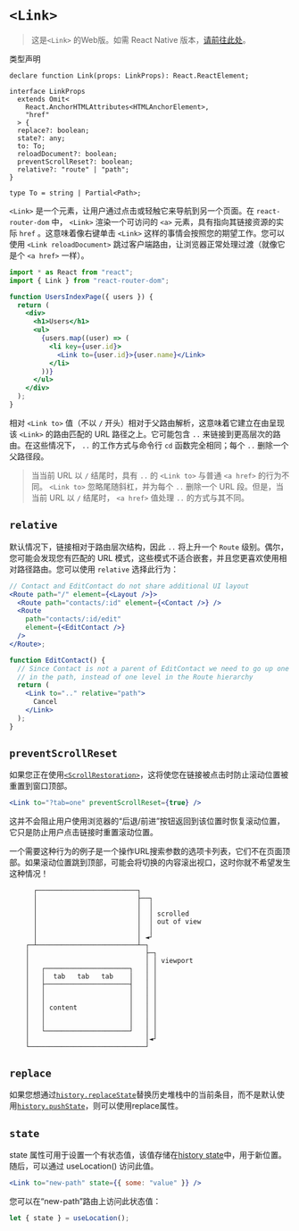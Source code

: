 # `<Link>`

> 这是`<Link>` 的Web版。如需 React Native 版本，[请前往此处](https://reactrouter.com/en/main/components/link-native)。
>

类型声明

```tsx
declare function Link(props: LinkProps): React.ReactElement;

interface LinkProps
  extends Omit<
    React.AnchorHTMLAttributes<HTMLAnchorElement>,
    "href"
  > {
  replace?: boolean;
  state?: any;
  to: To;
  reloadDocument?: boolean;
  preventScrollReset?: boolean;
  relative?: "route" | "path";
}

type To = string | Partial<Path>;
```

 `<Link>` 是一个元素，让用户通过点击或轻触它来导航到另一个页面。在 `react-router-dom` 中， `<Link>` 渲染一个可访问的 `<a>` 元素，具有指向其链接资源的实际 `href` 。这意味着像右键单击 `<Link>` 这样的事情会按照您的期望工作。您可以使用 `<Link reloadDocument>` 跳过客户端路由，让浏览器正常处理过渡（就像它是个 `<a href>` 一样）。

```jsx
import * as React from "react";
import { Link } from "react-router-dom";

function UsersIndexPage({ users }) {
  return (
    <div>
      <h1>Users</h1>
      <ul>
        {users.map((user) => (
          <li key={user.id}>
            <Link to={user.id}>{user.name}</Link>
          </li>
        ))}
      </ul>
    </div>
  );
}
```

相对 `<Link to>` 值（不以 `/` 开头）相对于父路由解析，这意味着它建立在由呈现该 `<Link>` 的路由匹配的 URL 路径之上。它可能包含 `..` 来链接到更高层次的路由。在这些情况下， `..` 的工作方式与命令行 `cd` 函数完全相同；每个 `..` 删除一个父路径段。

> 当当前 URL 以 `/` 结尾时，具有 `..` 的 `<Link to>` 与普通 `<a href>` 的行为不同。 `<Link to>` 忽略尾随斜杠，并为每个 `..` 删除一个 URL 段。但是，当当前 URL 以 `/` 结尾时， `<a href>` 值处理 `..` 的方式与其不同。

## `relative`

默认情况下，链接相对于路由层次结构，因此 `..` 将上升一个 `Route` 级别。偶尔，您可能会发现您有匹配的 URL 模式，这些模式不适合嵌套，并且您更喜欢使用相对路径路由。您可以使用 `relative` 选择此行为：

```jsx
// Contact and EditContact do not share additional UI layout
<Route path="/" element={<Layout />}>
  <Route path="contacts/:id" element={<Contact />} />
  <Route
    path="contacts/:id/edit"
    element={<EditContact />}
  />
</Route>;

function EditContact() {
  // Since Contact is not a parent of EditContact we need to go up one level
  // in the path, instead of one level in the Route hierarchy
  return (
    <Link to=".." relative="path">
      Cancel
    </Link>
  );
}
```

## `preventScrollReset`

如果您正在使用[`<ScrollRestoration>`](https://reactrouter.com/en/main/components/scroll-restoration)，这将使您在链接被点击时防止滚动位置被重置到窗口顶部。

```jsx
<Link to="?tab=one" preventScrollReset={true} />
```

这并不会阻止用户使用浏览器的“后退/前进”按钮返回到该位置时恢复滚动位置，它只是防止用户点击链接时重置滚动位置。

一个需要这种行为的例子是一个操作URL搜索参数的选项卡列表，它们不在页面顶部。如果滚动位置跳到顶部，可能会将切换的内容滚出视口，这时你就不希望发生这种情况！

```
      ┌─────────────────────────┐
      │                         ├──┐
      │                         │  │
      │                         │  │ scrolled
      │                         │  │ out of view
      │                         │  │
      │                         │ ◄┘
    ┌─┴─────────────────────────┴─┐
    │                             ├─┐
    │                             │ │ viewport
    │   ┌─────────────────────┐   │ │
    │   │  tab   tab   tab    │   │ │
    │   ├─────────────────────┤   │ │
    │   │                     │   │ │
    │   │                     │   │ │
    │   │ content             │   │ │
    │   │                     │   │ │
    │   │                     │   │ │
    │   └─────────────────────┘   │ │
    │                             │◄┘
    └─────────────────────────────┘
```

## `replace`

如果您想通过[`history.replaceState`](https://developer.mozilla.org/en-US/docs/Web/API/History/replaceState)替换历史堆栈中的当前条目，而不是默认使用[`history.pushState`](https://developer.mozilla.org/en-US/docs/Web/API/History/pushState)，则可以使用replace属性。

## `state`

state 属性可用于设置一个有状态值，该值存储在[history state](https://developer.mozilla.org/en-US/docs/Web/API/History/state)中，用于新位置。随后，可以通过 useLocation() 访问此值。

```jsx
<Link to="new-path" state={{ some: "value" }} />
```

您可以在“new-path”路由上访问此状态值：

```jsx
let { state } = useLocation();
```